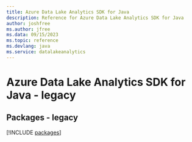 ```yaml
---
title: Azure Data Lake Analytics SDK for Java
description: Reference for Azure Data Lake Analytics SDK for Java
author: joshfree
ms.author: jfree
ms.data: 09/15/2023
ms.topic: reference
ms.devlang: java
ms.service: datalakeanalytics
---
```

# Azure Data Lake Analytics SDK for Java - legacy
## Packages - legacy
[!INCLUDE [packages](data-lake-analytics-index.md)]